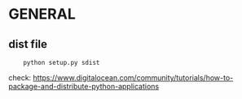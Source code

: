# GENERAL

## dist file

```
    python setup.py sdist
```
check: https://www.digitalocean.com/community/tutorials/how-to-package-and-distribute-python-applications
